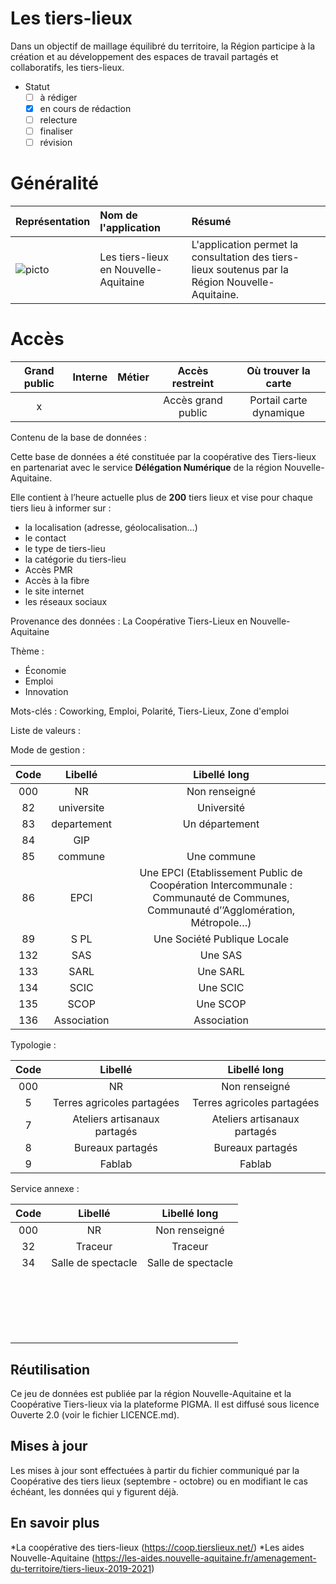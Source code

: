 Les tiers-lieux
====

Dans un objectif de maillage équilibré du territoire, la Région participe à la création et au développement des espaces de travail partagés et collaboratifs, les tiers-lieux.


* Statut
  - [ ] à rédiger
  - [x] en cours de rédaction
  - [ ] relecture
  - [ ] finaliser
  - [ ] révision

# Généralité

|Représentation| Nom de l'application |Résumé|
|:---|:---|:---|
|![picto](/doc/img/tierslieu_bleu.png)| Les tiers-lieux en Nouvelle-Aquitaine| L'application permet la consultation des tiers-lieux soutenus par la Région Nouvelle-Aquitaine.|


# Accès

| Grand public | Interne | Métier | Accès restreint |  Où trouver la carte |
|:--:|:--:|:--:|:--:| :--:|
| x| |  | Accès grand public | Portail carte dynamique |

  
Contenu de la base de données :

Cette base de données a été constituée par la coopérative des Tiers-lieux en partenariat avec le service **Délégation Numérique** de la région Nouvelle-Aquitaine.

Elle contient à l’heure actuelle plus de **200** tiers lieux et vise pour chaque tiers lieu à informer sur :
* la localisation (adresse, géolocalisation…)
* le contact
* le type de tiers-lieu
* la catégorie du tiers-lieu
* Accès PMR
* Accès à la fibre
* le site internet
* les réseaux sociaux


Provenance des données :
La Coopérative Tiers-Lieux en Nouvelle-Aquitaine

Thème :
* Économie
* Emploi
* Innovation

Mots-clés :
Coworking, Emploi, Polarité, Tiers-Lieux, Zone d'emploi

 
 

Liste de valeurs :

Mode de gestion :

| Code | Libellé | Libellé long |
| :--: | :--: | :--: |
| 000 | NR | Non renseigné |
| 82 | universite | Université |
| 83 | departement | Un département |
| 84 | GIP | | Un GIP (Groupement d\'Intérêt Public) |
| 85 | commune | Une commune
| 86 | EPCI | Une EPCI (Etablissement Public de Coopération Intercommunale : Communauté de Communes, Communauté d’’Agglomération, Métropole…)
| 89 |S PL | Une Société Publique Locale
| 132 | SAS | Une SAS
| 133 | SARL | Une SARL
| 134 | SCIC | Une SCIC
| 135 | SCOP | Une SCOP
| 136 | Association | Association |


Typologie :

| Code | Libellé | Libellé long |
| :--: | :--: | :--: |
| 000 | NR | Non renseigné |
| 5 | Terres agricoles partagées |Terres agricoles partagées |
| 7 | Ateliers artisanaux partagés | Ateliers artisanaux partagés |
| 8 | Bureaux partagés | Bureaux partagés |
| 9 | Fablab | Fablab |


Service annexe :

| Code | Libellé | Libellé long |
| :--: | :--: | :--: |
| 000 | NR | Non renseigné |
| 32 | Traceur | Traceur |
| 34 | Salle de spectacle | Salle de spectacle |
|  |  |  |
|  |  |  |
|  |  |  |
|  |  |  |
|  |  |  |
|  |  |  |
|  |  |  |
|  |  |  |
|  |  |  |
|  |  |  |
|  |  |  |
|  |  |  |
|  |  |  |
|  |  |  |
|  |  |  |
|  |  |  |
|  |  |  |
|  |  |  |
|  |  |  |

## Réutilisation
Ce jeu de données est publiée par la région Nouvelle-Aquitaine et la Coopérative Tiers-lieux via la plateforme PIGMA. Il est diffusé sous licence Ouverte 2.0 (voir le fichier LICENCE.md).


## Mises à jour
Les mises à jour sont effectuées à partir du fichier communiqué par la Coopérative des tiers lieux (septembre - octobre) ou en modifiant le cas échéant, les données qui y figurent déjà.

## En savoir plus
*La coopérative des tiers-lieux (https://coop.tierslieux.net/)
*Les aides Nouvelle-Aquitaine (https://les-aides.nouvelle-aquitaine.fr/amenagement-du-territoire/tiers-lieux-2019-2021)
